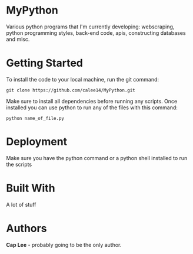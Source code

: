 # MyPython
Various python programs that I'm currently developing: webscraping, python programming styles, back-end code, apis, constructing databases and misc.

# Getting Started
To install the code to your local machine, run the git command:
```
git clone https://github.com/calee14/MyPython.git
```
Make sure to install all dependencies before running any scripts. Once installed you can use python to run any of the files with this command:
```
python name_of_file.py
```
# Deployment
Make sure you have the python command or a python shell installed to run the scripts

# Built With
A lot of stuff

# Authors
**Cap Lee** - probably going to be the only author.
